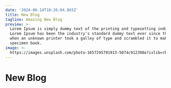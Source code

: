 ```yaml
---
date: '2024-06-14T10:26:04.865Z'
title: New Blog
tagline: Amazing New Blog
preview: >-
  Lorem Ipsum is simply dummy text of the printing and typesetting industry.
  Lorem Ipsum has been the industry's standard dummy text ever since the 1500s,
  when an unknown printer took a galley of type and scrambled it to make a type
  specimen book.
image: >-
  https://images.unsplash.com/photo-1657295791913-5074c912398e?ixlib=rb-1.2.1&ixid=MnwxMjA3fDB8MHxwaG90by1wYWdlfHx8fGVufDB8fHx8&auto=format&fit=crop&w=996&q=80
---
```

# New Blog
